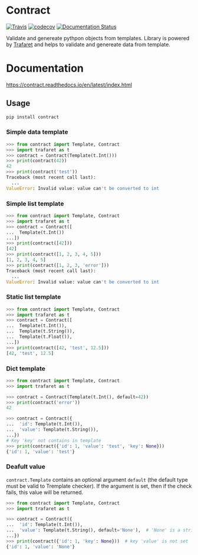 # Contract
[![Travis](https://img.shields.io/travis/numpy/numpy/master.svg?label=Travis%20CI)](
    https://travis-ci.org/github/AlexeyPichugin/contract)
[![codecov](https://codecov.io/gh/numpy/numpy/branch/master/graph/badge.svg)](
    https://codecov.io/gh/AlexeyPichugin/contract)
[![Documentation Status](https://readthedocs.org/projects/contract/badge/?version=latest)](
  https://contract.readthedocs.io/en/latest/?badge=latest)

Validate and genereate pythpon objects from templates. 
Library is powered by [Trafaret](https://github.com/Deepwalker/trafaret) and helps to validate and genereate data from template.

# Documentation
https://contract.readthedocs.io/en/latest/index.html

## Usage
```sh
pip install contract
```


### Simple data template
```python
>>> from contract import Template, Contract
>>> import trafaret as t
>>> contract = Contract(Template(t.Int()))
>>> print(contract(42))
42
>>> print(contract('test'))
Traceback (most recent call last):
  ...
ValueError: Invalid value: value can't be converted to int
```

### Simple list template
```python
>>> from contract import Template, Contract
>>> import trafaret as t
>>> contract = Contract([
...  Template(t.Int())
...])
>>> print(contract([42]))
[42]
>>> print(contract([1, 2, 3, 4, 5]))
[1, 2, 3, 4, 5]
>>> print(contract([1, 2, 3, 'error']))
Traceback (most recent call last):
  ...
ValueError: Invalid value: value can't be converted to int
```

### Static list template
```python
>>> from contract import Template, Contract
>>> import trafaret as t
>>> contract = Contract([
...  Template(t.Int()),
...  Template(t.String()),
...  Template(t.Float()),
...])
>>> print(contract([42, 'test', 12.5]))
[42, 'test', 12.5]
```

### Dict template
```python
>>> from contract import Template, Contract
>>> import trafaret as t

>>> contract = Contract(Template(t.Int(), default=42))
>>> print(contract('error'))
42

>>> contract = Contract({
...  'id': Template(t.Int()),
...  'value': Template(t.String()),
...})
# Key 'key' not contains in template
>>> print(contract({'id': 1, 'value': 'test', 'key': None}))
{'id': 1, 'value': 'test'}
```

### Deafult value
`contract.Template` contains an optional argument `default` (the default type must be valid to Tremplate checker). If the argument is set, then if the check fails, this value will be returned.

```python
>>> from contract import Template, Contract
>>> import trafaret as t

>>> contract = Contract({
...  'id': Template(t.Int()),
...  'value': Template(t.String(), default='None'),  # 'None' is a string
...})
>>> print(contract({'id': 1, 'key': None}))  # key 'value' is not set
{'id': 1, 'value': 'None'}
```
